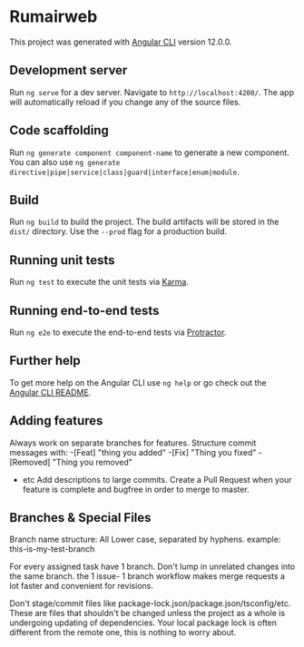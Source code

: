 # Rumairweb

This project was generated with [Angular CLI](https://github.com/angular/angular-cli) version 12.0.0.

## Development server

Run `ng serve` for a dev server. Navigate to `http://localhost:4200/`. The app will automatically reload if you change any of the source files.

## Code scaffolding

Run `ng generate component component-name` to generate a new component. You can also use `ng generate directive|pipe|service|class|guard|interface|enum|module`.

## Build

Run `ng build` to build the project. The build artifacts will be stored in the `dist/` directory. Use the `--prod` flag for a production build.

## Running unit tests

Run `ng test` to execute the unit tests via [Karma](https://karma-runner.github.io).

## Running end-to-end tests

Run `ng e2e` to execute the end-to-end tests via [Protractor](http://www.protractortest.org/).

## Further help

To get more help on the Angular CLI use `ng help` or go check out the [Angular CLI README](https://github.com/angular/angular-cli/blob/master/README.md).


## Adding features

Always work on separate branches for features.
Structure commit messages with:
   -[Feat] "thing you added"
   -[Fix] "Thing you fixed"
   -[Removed] "Thing you removed"
   - etc
Add descriptions to large commits. 
Create a Pull Request when your feature is complete and bugfree in order to merge to master.


## Branches & Special Files

Branch name structure:
All Lower case, separated by hyphens.
example: this-is-my-test-branch


For every assigned task have 1 branch. Don't lump in unrelated changes into the same branch. the 1 issue- 1 branch workflow makes merge requests a lot faster and convenient for revisions.

Don't stage/commit files like package-lock.json/package.json/tsconfig/etc. These are files that shouldn't be changed unless the project as a whole is undergoing updating of dependencies. Your local package lock is often different from the remote one, this is nothing to worry about.
